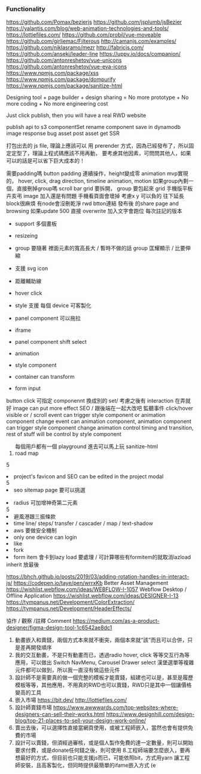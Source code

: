 ### Functionality

https://github.com/Pomax/bezierjs
https://github.com/jsplumb/jsBezier
https://yalantis.com/blog/web-animation-technologies-and-tools/
https://lottiefiles.com/
https://github.com/probil/vue-moveable
https://github.com/girliemac/Filterous
http://camanjs.com/examples/
https://github.com/niklasramo/mezr
http://fabricjs.com/
https://github.com/anseki/leader-line
https://uppy.io/docs/companion/
https://github.com/antonreshetov/vue-unicons
https://github.com/antonreshetov/vue-eva-icons
https://www.npmjs.com/package/xss
https://www.npmjs.com/package/dompurify
https://www.npmjs.com/package/sanitize-html

Designing tool + page builder + design sharing = No more prototype + No more coding + No more engineering cost

Just click publish, then you will have a real RWD website


publish api to s3
componentSet rename
component save in dynamodb
image response bug
asset post 
asset get
SSR

打包出去的 js file, 理論上應該可以 用 prerender 方式，因為已經發布了，所以固定定型了，理論上程式碼應該不用再動，
要考慮其他因素，可問問其他人，如果可以的話是可以省下巨大成本的！

需要padding嗎
button padding 連續操作，height變成零
animation mvp實現的， hover, click, drag direction, timeline animation, motion
如果group內剩一個，直接刪掉group嗎
scroll bar
grid 要拆開，
group 要包起來
grid 手機版平板卉亥弔
image 加入還是有問題
手機看頁面會壞掉
考慮x y 可以負的
往下延長block很麻煩
有node會沒刪乾淨
rwd
btton連結
發布後 的share page and browsing
如果update 500 直接 overwrite
加入文字會跑位
每次註記的版本
  
- support 多個畫板  
- resizeing
- group 要隨著 裡面元素的寬高長大 / 暫時不做的話 group 匡耀顯示 / 比要伸縮
- 支援 svg icon
- 距離輔助線
- hover click
- style 支援 每個 device 可客製化
- panel component 可以拖拉

- iframe
- panel component shift select
- animation
- style component
- container can transform
- form input

button click 可指定 componennt 換成別的 set/ 考慮之後有 interaction 在弄就好
image can put more effect
SEO / 跟後端在一起大改吧
監聽事件 click/hover visible or / scroll
event can trigger style component or animation component change
event can animation component, animation component can trigger style component change
animation control timing and transition, rest of stuff will be control by style component

<ol>
每個用戶都有一個 playground 進去可以馬上玩
sanitize-html
<li>road map</li>
</ol>

5<li>project's favicon and SEO can be edited in the project modal</li>
5<li>seo sitemap page 要可以挑選</li>

<li>radius 可加增神奇第二元素</li>
5<li>避風港跟三振條款</li>
<li>time line/ steps/ transfer / cascader / map / text-shadow</li>
<li>aws 要做安全機制</li>
<li>only one device can login</li>
<li>like</li>
<li>fork</li>
<li>form item 會卡到lazy load 要處理 / 可計算哪些有formitem的就取消lazload</li>
inherit 放最後

https://bhch.github.io/posts/2019/03/adding-rotation-handles-in-interact-js/
https://codepen.io/taye/pen/wrrxKb
Better Asset Management https://wishlist.webflow.com/ideas/WEBFLOW-I-1057
Webflow Desktop / Offline Application https://wishlist.webflow.com/ideas/DESIGNER-I-13
https://tympanus.net/Development/ColorExtraction/
https://tympanus.net/Development/HeaderEffects/

協作 / 觀察 /註釋 Comment
https://medium.com/as-a-product-designer/figma-design-tool-1c6542ae8dc1



1. 動畫嵌入和賣錢，兩個方式本來就不衝突，兩個本來就“該”而且可以合併，只是差再開發順序
2. 我的交互動畫，不是只有動畫而已，透過radio hover, click 等等交互行為等應用，可以做出 Switch NavMenu, Carousel Drawer select 漢堡選單等複雜元件都可以做到，所以我一直沒有做這些元件
3. 設計師不是需要真的做一個完整的模板才能賣錢，組建也可以是，甚至是履歷模板等等，其他應用，不用真的RWD也可以賣錢，RWD只是其中一個讓價格變高的工具
4. 嵌入市場 https://bit.dev/  http://lottiefiles.com/
5. 設計師賣錢市場
https://www.awwwards.com/top-websites-where-designers-can-sell-their-works.html
https://www.designhill.com/design-blog/top-21-places-to-sell-your-design-work-online/
6. 賣出去後，可以選擇性直接當網頁使用，或被工程師嵌入，當然也會有提供免費的市場
7. 設計可以賣錢，但須經過審核，或是個人製作免費的達一定數量，則可以開始要求付費，或是donate任何錢之後，則可使用
8.工程師端要怎麼嵌入，要再想最好的方式，但目前也只能支援js而已，可能依照bit，方式用yarn 讓工程師安裝，且高客製化，但同時提供最簡單的ifame嵌入方式 (e
